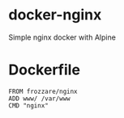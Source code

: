# docker-nginx
Simple nginx docker with Alpine

# Dockerfile
```
FROM frozzare/nginx
ADD www/ /var/www
CMD "nginx"
```
